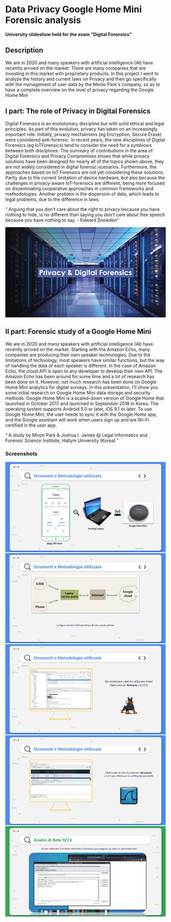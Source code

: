 <h1> Data Privacy Google Home Mini Forensic analysis </h1>
<b> University slideshow held for the exam "Digital Forensics" </b>

<h2> Description </h2>
<p> We are in 2020 and many speakers with artificial intelligence (AI) have recently arrived on the market. There are many companies that are investing in this market with proprietary products. In this project I went to analyze the history and current laws on Privacy and then go specifically with the management of user data by the Menlo Park's company, so as to have a complete overview on the level of privacy regarding the Google Home Mini </p>

<h2> I part: The role of Privacy in Digital Forensics  </h2>
<p> Digital Forensics is an evolutionary discipline but with solid ethical and legal principles. As part of this evolution, privacy has taken on an increasingly important role. Initially, privacy mechanisms (eg Encryption, Secure Erase) were considered anti-forensic. In recent years, the new disciplines of Digital Forensics (eg IoTForensics) tend to consider the need for a symbiosis between both disciplines. The summary of contributions in the area of Digital Forensics and Privacy Compromises shows that while privacy solutions have been designed for nearly all of the topics shown above, they are not widely considered in digital forensic scenarios. Furthermore, the approaches based on IoT Forensics are not yet considering these solutions. Partly due to the current limitation of device hardware, but also because the challenges in privacy-aware IoT-forensics are different, being more focused on disseminating cooperative approaches in common frameworks and methodologies. Another problem is the dispersion of data, which leads to legal problems, due to the difference in laws. </p>

<q> Arguing that you don't care about the right to privacy because you have nothing to hide, is no different than saying you don't care about free speech because you have nothing to say.                                                                                                      - Edward Snowden</p>

<img src="https://github.com/izzoluca/Data-Privacy-Google-Home-Mini-Forensic-analysis/blob/main/Screenshots/DFvsPrivacy.png" alt="DFvsPrivacy" >

<h2> II part: Forensic study of a Google Home Mini  </h2>
<p> We are in 2020 and many speakers with artificial intelligence (AI) have recently arrived on the market. Starting with the Amazon Echo, many companies are producing their own speaker technologies. Due to the limitations of technology, most speakers have similar functions, but the way of handling the data of each speaker is different. In the case of Amazon Echo, the cloud API is open to any developer to develop their own API. The Amazon Echo has been around for some time and a lot of research has been done on it. However, not much research has been done on Google Home Mini analytics for digital surveys. In this presentation, I'll show you some initial research on Google Home Mini data storage and security methods. Google Home Mini is a scaled-down version of Google Home that launched in October 2017 and launched in September 2018 in Korea. The operating system supports Android 5.0 or later, iOS 9.1 or later. To use Google Home Mini, the user needs to sync it with the Google Home app, and the Google assistant will work when users sign up and are Wi-Fi certified in the user app. </p>

<q> A study by Minjin Park & Joshua I. James @ Legal Informatics and Forensic Science Institute, Hallym University (Korea) </q>

<h3> Screenshots </h3>
<img src="https://github.com/izzoluca/Data-Privacy-Google-Home-Mini-Forensic-analysis/blob/main/Screenshots/Tools.png" alt="Tools" >
<img src="https://github.com/izzoluca/Data-Privacy-Google-Home-Mini-Forensic-analysis/blob/main/Screenshots/Intranet.png" alt="Intranet" >
<img src="https://github.com/izzoluca/Data-Privacy-Google-Home-Mini-Forensic-analysis/blob/main/Screenshots/Autopsy.png" alt="Autopsy" >
<img src="https://github.com/izzoluca/Data-Privacy-Google-Home-Mini-Forensic-analysis/blob/main/Screenshots/Wireshark.png" alt="Wireshark" >
<img src="https://github.com/izzoluca/Data-Privacy-Google-Home-Mini-Forensic-analysis/blob/main/Screenshots/Burbsuite.png" alt="Burbsuite" >
